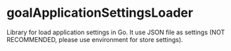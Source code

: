 # goalApplicationSettingsLoader
Library for load application settings in Go. It use JSON file as settings (NOT RECOMMENDED, please use environment for store settings).
